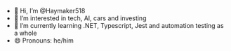 - 👋 Hi, I’m @Haymaker518
- 👀 I’m interested in tech, AI, cars and investing
- 🌱 I’m currently learning .NET, Typescript, Jest and automation testing as a whole
- 😄 Pronouns: he/him

<!---
Haymaker518/Haymaker518 is a ✨ special ✨ repository because its `README.md` (this file) appears on your GitHub profile.
You can click the Preview link to take a look at your changes.
--->
